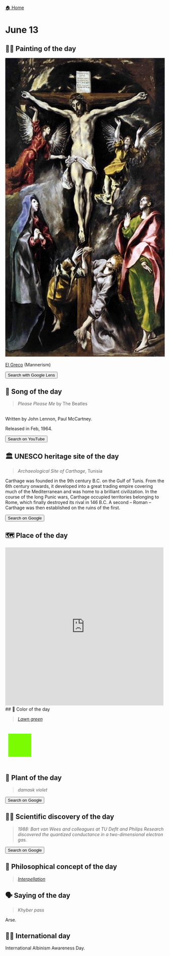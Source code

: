 
[🏠 Home](../../index.md)

# June 13

## 🧑‍🎨 Painting of the day

<img width="600" src="../img/El_Greco_6.jpg">

[El Greco](http://en.wikipedia.org/wiki/El_Greco) (Mannerism)

<button class="btn btn-success"
onclick=" window.open('https://lens.google.com/uploadbyurl?url=https://iretes.github.io/one-a-day/data/img/El_Greco_6.jpg','_blank')">
Search with Google Lens
</button>

## 🎼 Song of the day

> *Please Please Me*
by The Beatles

<br />Written by John Lennon, Paul McCartney.

Released in Feb, 1964.

<button class="btn btn-success"
onclick=" window.open('http://www.youtube.com/search?q=Please Please Me by The Beatles','_blank')">
Search on YouTube
</button>

## 🏛️ UNESCO heritage site of the day

> *Archaeological Site of Carthage*, Tunisia

<p>Carthage was founded in the 9th century B.C. on the Gulf of Tunis. From the 6th century onwards, it developed into a great trading empire covering much of the Mediterranean and was home to a brilliant civilization. In the course of the long Punic wars, Carthage occupied territories belonging to Rome, which finally destroyed its rival in 146 B.C. A second – Roman – Carthage was then established on the ruins of the first.</p>

<button class="btn btn-success"
onclick=" window.open('http://www.google.com/search?q=Archaeological Site of Carthage','_blank')">
Search on Google
</button>

## 🗺️ Place of the day

<iframe
src="https://www.mapcrunch.com"
name="mapcrunch"
width="500"
height="500"
allowTransparency="true"
scrolling="no"
frameborder="0"
>
</iframe>
## 🎨 Color of the day

> *[Lawn green](https://en.wikipedia.org/wiki/Chartreuse_(color)#Lawn_green)*

<div style="color:#7CFC00; font-size: 100px;">&#9632;</div>

## 🌿 Plant of the day

> *damask violet*

<button class="btn btn-success"
onclick=" window.open('http://www.google.com/search?q=damask violet','_blank')">
Search on Google
</button>

## 🧑‍🔬 Scientific discovery of the day

> *1988: Bart van Wees and colleagues at TU Deflt and Philips Research discovered the quantized conductance in a two-dimensional electron gas.*

<button class="btn btn-success"
onclick=" window.open('http://www.google.com/search?q=1988: Bart van Wees and colleagues at TU Deflt and Philips Research discovered the quantized conductance in a two-dimensional electron gas.','_blank')"> 
Search on Google
</button>

## 💭 Philosophical concept of the day

> *[Interpellation](https://en.wikipedia.org/wiki/Interpellation_(philosophy))*

## 🗣️ Saying of the day

> *Khyber pass*

Arse.

## 🏳️‍🌈 International day

International Albinism Awareness Day.